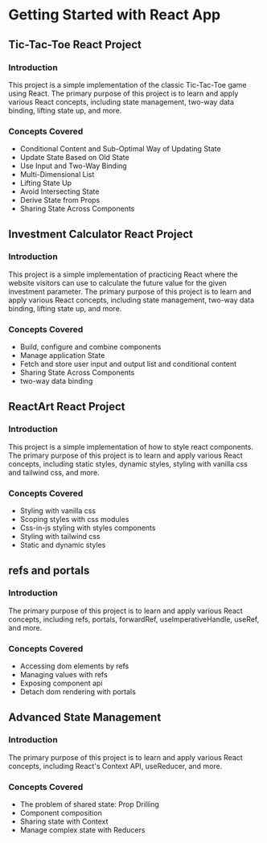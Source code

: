 # Getting Started with React App


## Tic-Tac-Toe React Project

### Introduction

This project is a simple implementation of the classic Tic-Tac-Toe game using React. The primary purpose of this project is to learn and apply various React concepts, including state management, two-way data binding, lifting state up, and more.

### Concepts Covered

- Conditional Content and Sub-Optimal Way of Updating State
- Update State Based on Old State
- Use Input and Two-Way Binding
- Multi-Dimensional List
- Lifting State Up
- Avoid Intersecting State
- Derive State from Props
- Sharing State Across Components

## Investment Calculator React Project

### Introduction

This project is a simple implementation of practicing React where the website visitors can use to calculate
the future value for the given investment parameter. The primary purpose of this project is to learn and apply various React concepts, including state management, two-way data binding, lifting state up, and more.

### Concepts Covered

- Build, configure and combine components
- Manage application State
- Fetch and store user input and output list and conditional content
- Sharing State Across Components
- two-way data binding

## ReactArt React Project

### Introduction

This project is a simple implementation of how to style react components. The primary purpose of this project is to learn and apply various React concepts, including static styles, dynamic styles,
styling with vanilla css and tailwind css, and more.

### Concepts Covered

- Styling with vanilla css
- Scoping styles with css modules
- Css-in-js styling with styles components
- Styling with tailwind css
- Static and dynamic styles

## refs and portals

### Introduction

The primary purpose of this project is to learn and apply various React concepts, including refs,
portals, forwardRef, useImperativeHandle, useRef, and more.

### Concepts Covered

- Accessing dom elements by refs
- Managing values with refs
- Exposing component api
- Detach dom rendering with portals

## Advanced State Management

### Introduction

The primary purpose of this project is to learn and apply various React concepts, including React's Context
API, useReducer, and more.

### Concepts Covered

- The problem of shared state: Prop Drilling
- Component composition
- Sharing state with Context
- Manage complex state with Reducers